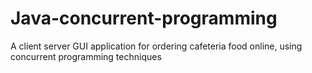 # Java-concurrent-programming
A client server GUI application for ordering cafeteria food online, using concurrent programming techniques 
